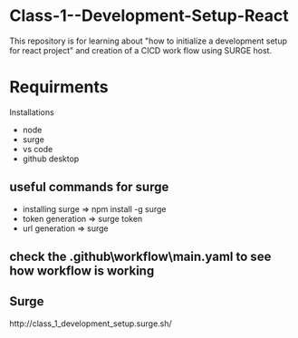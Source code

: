 # Class-1--Development-Setup-React
This repository is for learning about "how to initialize a development setup for react project" and creation of a CICD work flow using SURGE host.

<h1>Requirments</h1>
  Installations
  <ul>
      <li>node</li>
      <li>surge</li>
      <li>vs code</li>
      <li>github desktop</li>
  </ul>

<h2>useful commands for surge</h2>
  <ul>
      <li>installing surge => npm install -g surge</li>
      <li>token generation => surge token</li>
      <li>url generation => surge</li>
  </ul>

<h2>check the .github\workflow\main.yaml to see how workflow is working</h2>


<h2>Surge</h2>
http://class_1_development_setup.surge.sh/
